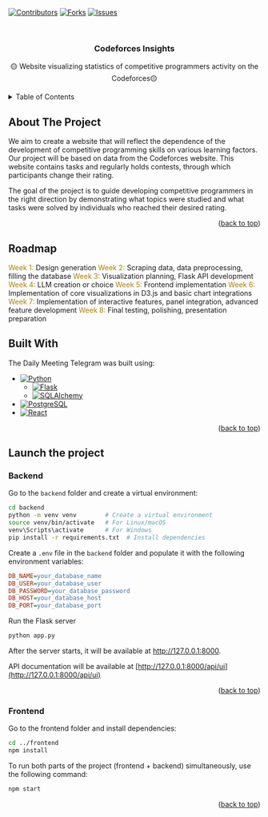 <a id="readme-top"></a>

[![Contributors][contributors-shield]][contributors-url]
[![Forks][forks-shield]][forks-url]
[![Issues][issues-shield]][issues-url]



<br />
<div align="center">
  <h3 align="center">Codeforces Insights</h3>
  <p align="center">
    🟡 Website visualizing statistics of competitive programmers activity on the Codeforces🟡
    <br />
  </p>
</div>


<details>
  <summary>Table of Contents</summary>
  <ol>
    <li>
      <a href="#about-the-project">About The Project</a>
    </li>
    <li>
      <a href="#roadmap">Roadmap</a>
    </li>
    <li><a href="#built-with">Built With</a></li>
    <li><a href="#launch-the-project">Launch the project</a></li>
    <ul>
        <li><a href="#backend">Backend</a></li>
        <li><a href="#frontend">Frontend</a></li>
      </ul>
    </li>
  </ol>
</details>

## About The Project
We aim to create a website that will reflect the dependence of the development of competitive programming skills on various learning factors. Our project will be based on data from the Codeforces website. This website contains tasks and regularly holds contests, through which participants change their rating. 

 The goal of the project </span> is to guide developing competitive programmers in the right direction by demonstrating what topics were studied and what tasks were solved by individuals who reached their desired rating.

<p align="right">(<a href="#readme-top">back to top</a>)</p>

## Roadmap

 <span style="color:rgb(171, 128, 0);"> Week 1: </span> Design generation
 <span style="color:rgb(171, 128, 0);">Week 2: </span> Scraping data, data preprocessing, filling the database
 <span style="color:rgb(171, 128, 0);">Week 3: </span> Visualization planning, Flask API development
 <span style="color:rgb(171, 128, 0);">Week 4: </span> LLM creation or choice
 <span style="color:rgb(171, 128, 0);">Week 5: </span> Frontend implementation
 <span style="color:rgb(171, 128, 0);">Week 6: </span> Implementation of core visualizations in D3.js and basic chart integrations
 <span style="color:rgb(171, 128, 0);">Week 7: </span> Implementation of interactive features, panel integration, advanced feature development
 <span style="color:rgb(171, 128, 0);">Week 8: </span> Final testing, polishing, presentation preparation

## Built With

The Daily Meeting Telegram was built using:

* [![Python][Python.js]][Python-url]
  * [![Flask][Flask.js]][Flask-url]
  * [![SQLAlchemy][SQLAlchemy.js]][SQLAlchemy-url]
* [![PostgreSQL][PostgreSQL.js]][PostgreSQL-url]
* [![React][React.js]][React-url]

<p align="right">(<a href="#readme-top">back to top</a>)</p>


## Launch the project

### Backend

Go to the `backend` folder and create a virtual environment:

```bash
cd backend
python -m venv venv        # Create a virtual environment
source venv/bin/activate   # For Linux/macOS
venv\Scripts\activate      # For Windows
pip install -r requirements.txt  # Install dependencies
```

Create a `.env` file in the `backend` folder and populate it with the following environment variables:

   ```ini
   DB_NAME=your_database_name
   DB_USER=your_database_user
   DB_PASSWORD=your_database_password
   DB_HOST=your_database_host
   DB_PORT=your_database_port
   ```

Run the Flask server

```bash
python app.py
```
After the server starts, it will be available at http://127.0.0.1:8000.

API documentation will be available at [http://127.0.0.1:8000/api/ui](http://127.0.0.1:8000/api/ui)

<p align="right">(<a href="#readme-top">back to top</a>)</p>

### Frontend
Go to the frontend folder and install dependencies:

```bash
cd ../frontend
npm install
```

To run both parts of the project (frontend + backend) simultaneously, use the following command:

```bash
npm start
```

<p align="right">(<a href="#readme-top">back to top</a>)</p>



[contributors-shield]: https://img.shields.io/github/contributors/Data-Wrangling-and-Visualisation/Codeforces-Insights?style=for-the-badge&color=%23F5C638
[contributors-url]: ../../contributors

[forks-shield]: https://img.shields.io/github/forks/Data-Wrangling-and-Visualisation/Codeforces-Insights?style=for-the-badge&color=%23F5C638
[forks-url]: ../../forks

[issues-shield]: https://img.shields.io/github/issues/Data-Wrangling-and-Visualisation/Codeforces-Insights?style=for-the-badge&color=%23F5C638
[issues-url]: ../../issues

[license-shield]: https://img.shields.io/github/license/team-work-tools/team-work-telegram-bot?style=for-the-badge&color=%23F5C638
[license-url]: ./LICENSE

[Bot]: https://img.shields.io/badge/BOT-544987?style=for-the-badge
[Bot-url]: https://t.me/daily_meeting_t34_bot

[Python.js]: https://img.shields.io/badge/Python-F5C638?style=for-the-badge&logo=python&logoColor=grey
[Python-url]: https://www.python.org/

[Flask.js]: https://img.shields.io/badge/Flask-AB8000?style=for-the-badge&logo=flask&logoColor=white
[Flask-url]: https://flask.palletsprojects.com/en/stable/

[SQLAlchemy.js]: https://img.shields.io/badge/SQLalchemy-AB8000?style=for-the-badge&logo=SQLalchemy&logoColor=white
[SQLAlchemy-url]: https://www.sqlalchemy.org/

[PostgreSQL.js]: https://img.shields.io/badge/PostgreSQL-F5C638?style=for-the-badge&logo=PostgreSQL&logoColor=grey
[PostgreSQL-url]: https://www.postgresql.org/

[React.js]: https://img.shields.io/badge/React-F5C638?style=for-the-badge&logo=React&logoColor=grey
[React-url]: https://react.dev/

